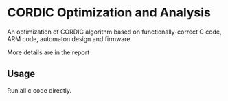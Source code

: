 # CORDIC Optimization and Analysis

An optimization of CORDIC algorithm based on functionally-correct C code, ARM code, automaton design and firmware.

More details are in the report

## Usage
Run all c code directly.
